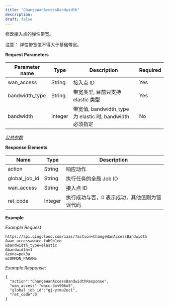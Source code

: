 ```yaml
---
title: "ChangeWanAccessBandwidth"
description: 
draft: false
---
```




修改接入点的弹性带宽。

注意： 弹性带宽值不得大于基础带宽。


**Request Parameters**

| Parameter name | Type | Description | Required |
| --- | --- | --- | --- |
| wan_access | String | 接入点 ID | Yes |
| bandwidth_type | String | 带宽类型, 目前只支持 elastic 类型 | Yes |
| bandwidth | Integer | 带宽值, bandwidth_type 为 elastic 时, bandwidth 必须指定 | No |

[_公共参数_](../../common/parameters.html#api-common-parameters)

**Response Elements**

| Name | Type | Description |
| --- | --- | --- |
| action | String | 响应动作 |
| global_job_id | String | 执行任务的全局 Job ID |
| wan_access | String | 接入点 ID |
| ret_code | Integer | 执行成功与否，0 表示成功，其他值则为错误代码 |

**Example**

_Example Request_

```
https://api.qingcloud.com/iaas/?action=ChangeWanAccessBandwidth
&wan_access=wacc-fub9b1eo
&bandwidth_type=elastic
&bandwidth=1
&zone=pek3a
&COMMON_PARAMS
```

_Example Response_:

```
{
  "action":"ChangeWanAccessBandwidthResponse",
  "wan_access":"wacc-3xv90kn5",
  "global_job_id":"gj-ytmu2ec1",
  "ret_code":0
}
```
